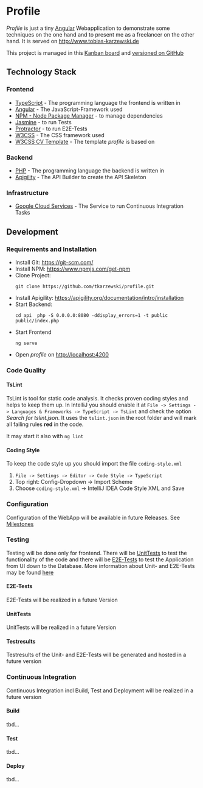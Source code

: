 # Profile

_Profile_ is just a tiny [Angular](http://www.angular.io) Webapplication to demonstrate some techniques on the one hand and to
present me as a freelancer on the other hand. It is served on http://www.tobias-karzewski.de

This project is managed in this [Kanban board](https://github.com/tkarzewski/profile/projects/1) and
[versioned on GitHub](https://github.com/tkarzewski/profile) 

## Technology Stack

### Frontend

* [TypeScript](https://www.typescriptlang.org/) - The programming language the frontend is written in
* [Angular](http://angular.io) - The JavaScript-Framework used
* [NPM - Node Package Manager](https://www.npmjs.com/) - to manage dependencies
* [Jasmine](https://jasmine.github.io/) - to run Tests
* [Protractor](https://www.protractortest.org/) - to run E2E-Tests
* [W3CSS](https://www.w3schools.com/w3css/) - The CSS framework used
* [W3CSS CV Template](https://www.w3schools.com/w3css/w3css_templates.asp) - The template _profile_ is based on

### Backend
* [PHP](http://php.net) - The programming language the backend is written in
* [Apigility](https://apigility.org/) - The API Builder to create the API Skeleton

### Infrastructure
* [Google Cloud Services](http://cloud.google.com) - The Service to run Continuous Integration Tasks

## Development

### Requirements and Installation
* Install Git: https://git-scm.com/
* Install NPM: https://www.npmjs.com/get-npm
* Clone Project:
  ```
  git clone https://github.com/tkarzewski/profile.git
  ```
* Install Apigility: https://apigility.org/documentation/intro/installation
* Start Backend: 
  ```
  cd api  php -S 0.0.0.0:8080 -ddisplay_errors=1 -t public public/index.php
  ```
* Start Frontend
  ```
  ng serve
  ```
* Open _profile_ on [http://localhost:4200](http://localhost:4200)

### Code Quality

#### TsLint
TsLint is tool for static code analysis. It checks proven coding styles and helps to keep them up.
In IntelliJ you should enable it at `File -> Settings -> Languages & Frameworks -> TypeScript -> TsLint`  and 
check the option _Search for tslint.json_. It uses the `tslint.json` in the root folder and will mark all failing
rules **red** in the code.

It may start it also with `ng lint` 

#### Coding Style
To keep the code style up you should import the file `coding-style.xml`
1. `File -> Settings -> Editor -> Code Style -> TypeScript`
2. Top right: Config-Dropdown -> Import Scheme
3. Choose `coding-style.xml` -> IntelliJ IDEA Code Style XML and Save
 

### Configuration
Configuration of the WebApp will be available in future Releases. See [Milestones](https://github.com/tkarzewski/profile/milestones)

### Testing
Testing will be done only for frontend. There will be [UnitTests](https://en.wikipedia.org/wiki/Unit_testing) to test the functionality
of the code and there will be [E2E-Tests](https://en.wikipedia.org/wiki/Integration_testing) to test the Application from UI down to
the Database. More information about Unit- and E2E-Tests may be found [here](https://www.guru99.com/unit-test-vs-integration-test.html) 
 
#### E2E-Tests
E2E-Tests will be realized in a future Version

#### UnitTests
UnitTests will be realized in a future Version

#### Testresults
Testresults of the Unit- and E2E-Tests will be generated and hosted in a future version

### Continuous Integration
Continuous Integration incl Build, Test and Deployment will be realized in a future version

#### Build
tbd...

#### Test
tbd...

#### Deploy
tbd...
